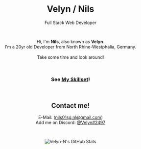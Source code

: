 <span align="center">

# Velyn / Nils
Full Stack Web Developer

&nbsp;

Hi, I'm **Nils**, also known as **Velyn**. <br>
I'm a 20yr old Developer from North Rhine-Westphalia, Germany. <br>
<br>
Take some time and look around! <br>

&nbsp;

### See [My Skillset](Skillset.md)!

&nbsp;

## Contact me!

E-Mail: (nils01sg.nl@gmail.com) <br>
Add me on Discord: [@Velyn#2497]() <br>

&nbsp;

![Velyn-N's GitHub Stats](https://github-readme-stats.vercel.app/api?username=velyn-n&show_icons=true&locale=en&count_private=true&theme=vue-dark)

</span>
